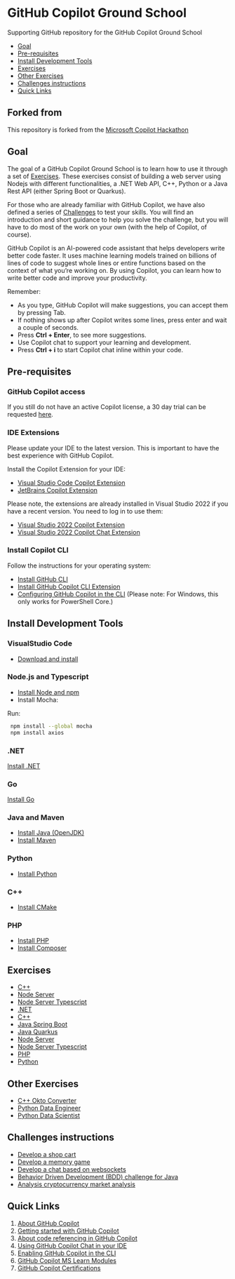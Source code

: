 # GitHub Copilot Ground School

Supporting GitHub repository for the GitHub Copilot Ground School

- [Goal](#goal)
- [Pre-requisites](#pre-requisites)
- [Install Development Tools](#install-development-tools)
- [Exercises](#exercises)
- [Other Exercises](#other-exercises)
- [Challenges instructions](#challenges-instructions)
- [Quick Links](#quick-links)

## Forked from

This repository is forked from the [Microsoft Copilot Hackathon](https://github.com/microsoft/CopilotHackathon)

## Goal

The goal of a GitHub Copilot Ground School is to learn how to use it through a set of [Exercises](#exercises). These exercises consist of building a web server using Nodejs with different functionalities, a .NET Web API, C++, Python or a Java Rest API (either Spring Boot or Quarkus).

For those who are already familiar with GitHub Copilot, we have also defined a series of [Challenges](#challenges-instructions) to test your skills. You will find an introduction and short guidance to help you solve the challenge, but you will have to do most of the work on your own (with the help of Copilot, of course).

GitHub Copilot is an AI-powered code assistant that helps developers write better code faster. It uses machine learning models trained on billions of lines of code to suggest whole lines or entire functions based on the context of what you’re working on. By using Copilot, you can learn how to write better code and improve your productivity.

Remember:

- As you type, GitHub Copilot will make suggestions, you can accept them by pressing Tab.
- If nothing shows up after Copilot writes some lines, press enter and wait a couple of seconds.
- Press **Ctrl + Enter**, to see more suggestions.
- Use Copilot chat to support your learning and development.
- Press **Ctrl + i** to start Copilot chat inline within your code.

## Pre-requisites

### GitHub Copilot access

If you still do not have an active Copilot license, a 30 day trial can be requested [here](https://github.com/github-copilot/signup).

### IDE Extensions

Please update your IDE to the latest version. This is important to have the best experience with GitHub Copilot.

Install the Copilot Extension for your IDE:

- [Visual Studio Code Copilot Extension](https://docs.github.com/en/copilot/using-github-copilot/getting-code-suggestions-in-your-ide-with-github-copilot?tool=vscode)
- [JetBrains Copilot Extension](https://docs.github.com/en/copilot/using-github-copilot/getting-code-suggestions-in-your-ide-with-github-copilot?tool=jetbrains)

Please note, the extensions are already installed in Visual Studio 2022 if you have a recent version. You need to log in to use them:

- [Visual Studio 2022 Copilot Extension](https://learn.microsoft.com/en-us/visualstudio/ide/visual-studio-github-copilot-extension?view=vs-2022)
- [Visual Studio 2022 Copilot Chat Extension](https://learn.microsoft.com/en-us/visualstudio/ide/visual-studio-github-copilot-chat?view=vs-2022)

### Install Copilot CLI

Follow the instructions for your operating system:

- [Install GitHub CLI](https://github.com/cli/cli#installation)
- [Install GitHub Copilot CLI Extension](https://docs.github.com/en/copilot/managing-copilot/configure-personal-settings/installing-github-copilot-in-the-cli)
- [Configuring GitHub Copilot in the CLI](https://docs.github.com/en/copilot/managing-copilot/configure-personal-settings/configuring-github-copilot-in-the-cli)
    (Please note: For Windows, this only works for PowerShell Core.)

## Install Development Tools

### VisualStudio Code

- [Download and install](https://code.visualstudio.com/)

### Node.js and Typescript

- [Install Node and npm](https://docs.npmjs.com/downloading-and-installing-node-js-and-npm)
- Install Mocha:

Run:

``` bash
 npm install --global mocha
 npm install axios
```

### .NET

[Install .NET](https://dotnet.microsoft.com/download)

### Go

[Install Go](https://go.dev/doc/install)

### Java and Maven

- [Install Java (OpenJDK)](https://learn.microsoft.com/en-us/java/openjdk/install)
- [Install Maven](https://maven.apache.org/install.html)

### Python

- [Install Python](https://www.python.org/downloads/)

### C++

- [Install CMake](https://cmake.org/download/)

### PHP

- [Install PHP](https://www.php.net/manual/en/install.php)
- [Install Composer](https://getcomposer.org/download/)

## Exercises

- [C++](./exercisefiles/c++/README.md)
- [Node Server](./exercisefiles/node/README.md)
- [Node Server Typescript](./exercisefiles/node_typescript/README.md)
- [.NET](./exercisefiles/dotnet/README.md)
- [C++](./exercisefiles/c++/README.md)
- [Java Spring Boot](./exercisefiles/java_springboot/README.md)
- [Java Quarkus](./exercisefiles/java_quarkus/README.md)
- [Node Server](./exercisefiles/node/README.md)
- [Node Server Typescript](./exercisefiles/node_typescript/README.md)
- [PHP](./exercisefiles/php/README.md)
- [Python](./exercisefiles/python/README.md)

## Other Exercises

- [C++ Okto Converter](./exercisefiles/c++_octoconverter/README.md)
- [Python Data Engineer](./exercisefiles/python_dataengineer/README.md)
- [Python Data Scientist](./exercisefiles/python_datascientist/README.md)

## Challenges instructions

- [Develop a shop cart](./challenges/eshop/eshop.md) 
- [Develop a memory game](./challenges/memorygame/memorygame.md)
- [Develop a chat based on websockets](./challenges/chatwebsockets/chatwebsockets.md)
- [Behavior Driven Development (BDD) challenge for Java](./challenges/bdd/README.md)
- [Analysis cryptocurrency market analysis](./challenges/cryptoanalisis/crypto.md)

## Quick Links

1. [About GitHub Copilot](https://docs.github.com/en/copilot/about-github-copilot)
2. [Getting started with GitHub Copilot](https://docs.github.com/en/copilot/using-github-copilot/getting-started-with-github-copilot)
3. [About code referencing in GitHub Copilot](https://docs.github.com/en/copilot/using-github-copilot/finding-public-code-that-matches-github-copilot-suggestions)
4. [Using GitHub Copilot Chat in your IDE](https://docs.github.com/en/copilot/github-copilot-chat/using-github-copilot-chat-in-your-ide)
5. [Enabling GitHub Copilot in the CLI](https://docs.github.com/en/copilot/github-copilot-in-the-cli/enabling-github-copilot-in-the-cli)
6. [GitHub Copilot MS Learn Modules](https://learn.microsoft.com/en-us/training/browse/?terms=github%20copilot)
7. [GitHub Copilot Certifications](https://resources.github.com/learn/certifications/)
